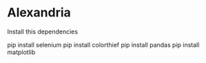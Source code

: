# Alexandria
Install this dependencies

pip install selenium
pip install colorthief
pip install pandas
pip install matplotlib
